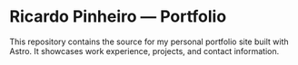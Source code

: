 # Ricardo Pinheiro — Portfolio

This repository contains the source for my personal portfolio site built with Astro. It showcases work experience, projects, and contact information.
